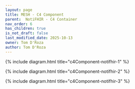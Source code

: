 ```yaml
---
layout: page
title: MESH - C4 Component
parent:  NotiFHIR - C4 Container
nav_order: 6
has_children: true
is_not_draft: false
last_modified_date: 2025-10-13
owner: Tom D'Roza
author: Tom D'Roza
---
```



{% include diagram.html title="c4Component-notifhir-1" %}

{% include diagram.html title="c4Component-notifhir-2" %}

{% include diagram.html title="c4Component-notifhir-3" %}
